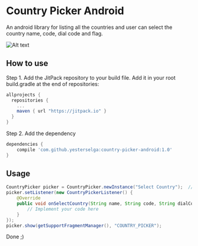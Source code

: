 # Country Picker Android
An android library for listing all the countries and user can select the country name, code, dial code and flag.

![Alt text](https://github.com/yesterselga/country-picker-android/blob/master/screenshot_dark.png "Dark Theme")

## How to use
Step 1. Add the JitPack repository to your build file. Add it in your root build.gradle at the end of repositories:

```gradle
allprojects {
  repositories {
    ...
    maven { url "https://jitpack.io" }
  }
}
```
Step 2. Add the dependency

```gradle
dependencies {
    compile 'com.github.yesterselga:country-picker-android:1.0'
}
```

## Usage

```java
CountryPicker picker = CountryPicker.newInstance("Select Country");  // dialog title
picker.setListener(new CountryPickerListener() {
    @Override
    public void onSelectCountry(String name, String code, String dialCode, int flagDrawableResID) {
        // Implement your code here
    }
});
picker.show(getSupportFragmentManager(), "COUNTRY_PICKER");
```
Done ;)
